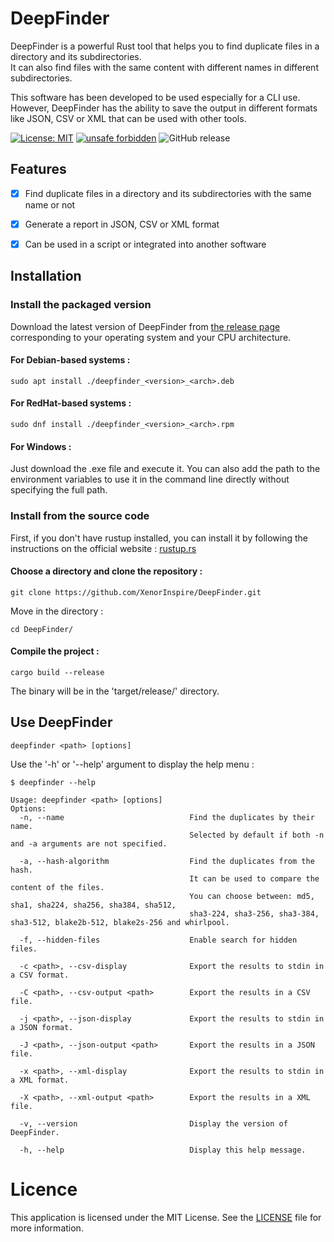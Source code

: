 # DeepFinder

DeepFinder is a powerful Rust tool that helps you to find duplicate files in a directory and its subdirectories.<br>
It can also find files with the same content with different names in different subdirectories.

This software has been developed to be used especially for a CLI use.
However, DeepFinder has the ability to save the output in different formats like JSON, CSV or XML that can be used with other tools.


[![License: MIT](https://img.shields.io/badge/License-MIT-blue.svg)](https://img.shields.io/badge/License-MIT-blue.svg)
[![unsafe forbidden](https://img.shields.io/badge/unsafe-forbidden-success.svg)](https://github.com/rust-secure-code/safety-dance/)
![GitHub release](https://img.shields.io/github/v/release/XenorInspire/DeepFinder)


## Features

- [x] Find duplicate files in a directory and its subdirectories with the same name or not
- [x] Generate a report in JSON, CSV or XML format
- [x] Can be used in a script or integrated into another software


## Installation


### Install the packaged version

Download the latest version of DeepFinder from [the release page](https://github.com/XenorInspire/DeepFinder/releases) corresponding to your operating system and your CPU architecture.

#### For Debian-based systems :

```
sudo apt install ./deepfinder_<version>_<arch>.deb
```

#### For RedHat-based systems :

```
sudo dnf install ./deepfinder_<version>_<arch>.rpm
```

#### For Windows :

Just download the .exe file and execute it. You can also add the path to the environment variables to use it in the command line directly without specifying the full path.

### Install from the source code

First, if you don't have rustup installed, you can install it by following the instructions on the official website : [rustup.rs](https://rustup.rs/)

#### Choose a directory and clone the repository :  
```
git clone https://github.com/XenorInspire/DeepFinder.git
```
Move in the directory :  
```
cd DeepFinder/
```
#### Compile the project :

```
cargo build --release
```

The binary will be in the 'target/release/' directory.

## Use DeepFinder

```
deepfinder <path> [options]
```

Use the '-h' or '--help' argument to display the help menu :

```
$ deepfinder --help

Usage: deepfinder <path> [options]
Options:
  -n, --name                            Find the duplicates by their name.
                                        Selected by default if both -n and -a arguments are not specified.

  -a, --hash-algorithm                  Find the duplicates from the hash.
                                        It can be used to compare the content of the files.
                                        You can choose between: md5, sha1, sha224, sha256, sha384, sha512,
                                        sha3-224, sha3-256, sha3-384, sha3-512, blake2b-512, blake2s-256 and whirlpool.
                                        
  -f, --hidden-files                    Enable search for hidden files.
  
  -c <path>, --csv-display              Export the results to stdin in a CSV format.
  
  -C <path>, --csv-output <path>        Export the results in a CSV file.
  
  -j <path>, --json-display             Export the results to stdin in a JSON format.
  
  -J <path>, --json-output <path>       Export the results in a JSON file.
  
  -x <path>, --xml-display              Export the results to stdin in a XML format.
  
  -X <path>, --xml-output <path>        Export the results in a XML file.
  
  -v, --version                         Display the version of DeepFinder.
  
  -h, --help                            Display this help message.

```


# Licence

This application is licensed under the MIT License. See the [LICENSE](LICENSE) file for more information.
